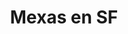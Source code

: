 ---
title: Mexas en SF
image: "/assets/img/resources/mexas.jpg"
description: Mexas in SF is an informal group gathering Mexicans in San Francisco
categories:
  - Affinity Group
link: https://www.facebook.com/groups/mexasensiliconvalley/
---